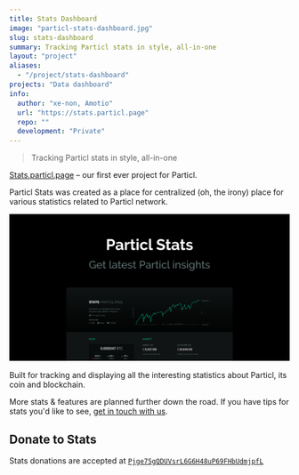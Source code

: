 ```yaml
---
title: Stats Dashboard
image: "particl-stats-dashboard.jpg"
slug: stats-dashboard
summary: Tracking Particl stats in style, all-in-one
layout: "project"
aliases:
  - "/project/stats-dashboard"
projects: "Data dashboard"
info:
  author: "xe-non, Amotio"
  url: "https://stats.particl.page"
  repo: ""
  development: "Private"
---
```


> Tracking Particl stats in style, all-in-one

[Stats.particl.page](https://stats.particl.page) &ndash; our first ever project for Particl.

Particl Stats was created as a place for centralized (oh, the irony) place for various statistics related to Particl network.

[![Particl.page Stats](/images/projects/stats.png)](https://stats.particl.page)

Built for tracking and displaying all the interesting statistics about Particl, its coin and blockchain.

More stats & features are planned further down the road. If you have tips for stats you'd like to see, [get in touch with us](/about).


## Donate to Stats

Stats donations are accepted at [`Pjge75gQDUVsrL6G6H48uP69FHbUdmjpfL`](https://explorer.particl.io/address/Pjge75gQDUVsrL6G6H48uP69FHbUdmjpfL)